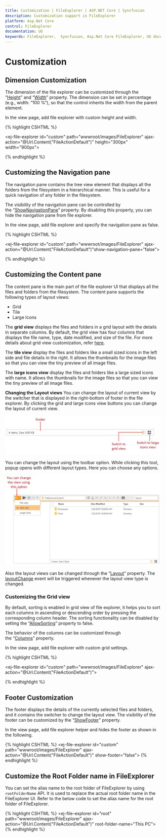 ```yaml
---
title: Customization | FileExplorer | ASP.NET Core | Syncfusion
description: Customization support in FileExplorer
platform: Asp.Net Core
control: FileExplorer
documentation: UG
keywords: FileExplorer,  Syncfusion, Asp.Net Core FileExplorer, UG document, Customization
---
```

# Customization

## Dimension Customization

The dimension of the file explorer can be customized through the “[Height](http://help.syncfusion.com/js/api/ejfileexplorer#members:height)” and “[Width](http://help.syncfusion.com/js/api/ejfileexplorer#members:width)” property. The dimension can be set in percentage (e.g., width: “100 %”), so that the control inherits the width from the parent element.

In the view page, add file explorer with custom height and width.
    
{% highlight CSHTML %}

<ej-file-explorer id="custom" path="wwwroot/images/FileExplorer" ajax-action="@Url.Content("FileActionDefault")" height="300px" width="900px">
    <e-file-ajax-settings>
        <e-download url="/FileExplorer/Download{0}"></e-download>
        <e-get-image url="/FileExplorer/GetImage{0}"></e-get-image>
        <e-upload url="/FileExplorer/Upload{0}"></e-upload>
    </e-file-ajax-settings>
</ej-file-explorer>

{% endhighlight %}
    
## Customizing the Navigation pane

The navigation pane contains the tree view element that displays all the folders from the filesystem in a hierarchical manner. This is useful for a quick navigation of any folder in the filesystem.

The visibility of the navigation pane can be controlled by the “[ShowNavigationPane](http://help.syncfusion.com/js/api/ejfileexplorer#members:shownavigationpane)” property. By disabling this property, you can hide the navigation pane from file explorer.

In the view page, add file explorer and specify the navigation pane as false.
    
{% highlight CSHTML %}

<ej-file-explorer id="custom" path="wwwroot/images/FileExplorer" ajax-action="@Url.Content("FileActionDefault")"show-navigation-pane="false">
    <e-file-ajax-settings>
        <e-download url="/FileExplorer/Download{0}"></e-download>
        <e-get-image url="/FileExplorer/GetImage{0}"></e-get-image>
        <e-upload url="/FileExplorer/Upload{0}"></e-upload>
    </e-file-ajax-settings>
</ej-file-explorer>
    
        
{% endhighlight %}
    
## Customizing the Content pane

The content pane is the main part of the file explorer UI that displays all the files and folders from the filesystem. The content pane supports the following types of layout views:

* Grid
* Tile
* Large Icons

The **grid view** displays the files and folders in a grid layout with the details in separate columns. By default, the grid view has four columns that displays the file name, type, date modified, and size of the file. For more details about grid view customization, refer [here](#customizing-the-grid-view).

The **tile view** display the files and folders like a small sized icons in the left side and file details in the right. It allows the thumbnails for the image files so that you can view the tiny preview of all image files.

The **large icons view** display the files and folders like a large sized icons with name. It allows the thumbnails for the image files so that you can view the tiny preview of all image files.

**Changing the Layout views**
You can change the layout of current view by the switcher that is displayed in the right-bottom of footer in the file explorer. By clicking the grid and large icons view buttons you can change the layout of current view.

![](Customization_images/Customization_img1.jpeg)

You can change the layout using the toolbar option. While clicking this tool, popup opens with different layout types. Here you can choose any options.

![](Customization_images/Customization_img2.jpeg)

Also the layout views can be changed through the “[Layout](http://help.syncfusion.com/js/api/ejfileexplorer#members:layout)” property. The [layoutChange](https://help.syncfusion.com/api/js/ejfileexplorer#events:layoutchange) event will be triggered whenever the layout view type is changed.
    
### Customizing the Grid view

By default, sorting is enabled in grid view of file explorer, it helps you to sort each columns in ascending or descending order by pressing the corresponding column header. The sorting functionality can be disabled by setting the “[AllowSorting](http://help.syncfusion.com/js/api/ejfileexplorer#members:gridsettings-allowsorting)” property to false.

The behavior of the columns can be customized through the “[Columns](http://help.syncfusion.com/js/api/ejfileexplorer#members:gridsettings-columns)” property.

In the view page, add file explorer with custom grid settings.

{% highlight CSHTML %}

<ej-file-explorer id="custom" path="wwwroot/images/FileExplorer" ajax-action="@Url.Content("FileActionDefault")">
    <e-file-grid-settings>
        <e-file-columns>
          <e-column-field header-text="Name" field="name" width="150"></e-column-field>    
          <e-column-field header-text="DateModified" field="dateModified" width="150"></e-column-field>
          <e-column-field header-text="size" field="size" width="90" text-align="Right"></e-column-field>
        </e-file-columns>
    </e-file-grid-settings>
    <e-file-ajax-settings>
        <e-download url="/FileExplorer/Download{0}"></e-download>
        <e-get-image url="/FileExplorer/GetImage{0}"></e-get-image>
        <e-upload url="/FileExplorer/Upload{0}"></e-upload>
    </e-file-ajax-settings>
</ej-file-explorer>

{% endhighlight %}
    
## Footer Customization

The footer displays the details of the currently selected files and folders, and it contains the switcher to change the layout view. The visibility of the footer can be customized by the “[ShowFooter](http://help.syncfusion.com/js/api/ejfileexplorer#members:showfooter)” property.

In the view page, add file explorer helper and hides the footer as shown in the following.

{% highlight CSHTML %}
<ej-file-explorer id="custom" path="wwwroot/images/FileExplorer" ajax-action="@Url.Content("FileActionDefault")" show-footer="false">
    <e-file-ajax-settings>
        <e-download url="/FileExplorer/Download{0}"></e-download>
        <e-get-image url="/FileExplorer/GetImage{0}"></e-get-image>
        <e-upload url="/FileExplorer/Upload{0}"></e-upload>
    </e-file-ajax-settings>
</ej-file-explorer>
{% endhighlight %}
    
## Customize the Root Folder name in FileExplorer

You can set the alias name to the root folder of FileExplorer by using `rootFolderName` API. It is used to replace the actual root folder name in the FileExplorer UI. Refer to the below code to set the alias name for the root folder of FileExplorer.

{% highlight CSHTML %}
<ej-file-explorer id="root" path="wwwroot/images/FileExplorer" ajax-action="@Url.Content("FileActionDefault")" root-folder-name="This PC">
    <e-file-ajax-settings>
        <e-download url="/FileExplorer/Download{0}"></e-download>
        <e-get-image url="/FileExplorer/GetImage{0}"></e-get-image>
        <e-upload url="/FileExplorer/Upload{0}"></e-upload>
    </e-file-ajax-settings>
</ej-file-explorer>
{% endhighlight %}